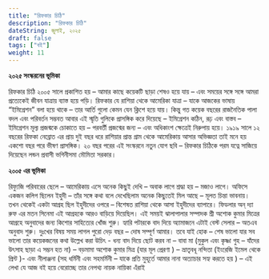 ```yaml
---
title: "রিফকার চিঠি"
description: "রিফকার চিঠি"
dateString: জুলাই, ২০২৫
draft: false
tags: ["বই"]
weight: 11
---
```


<!-- <pre> -->

**২০২৫ সংস্করনের ভূমিকা**

রিফকার চিঠি ২০০৫ সালে প্রকাশিত হয় – আমার কাছে কয়েকটি ছাড়া শেষও হয়ে যায় – এবং সময়ের সঙ্গে সঙ্গে আমরা প্রত্যেকেই জীবন যাত্রায় ব্যাস্ত হয়ে পড়ি। রিফকার যে রাশিয়া থেকে আমেরিকা যাত্রা – যাকে আজকের ভাষায় “ইমিগ্রেশন” বলা হয়ে থাকে – তার আর্তি গুলো কেমন যেন ক্লিশে হয়ে যায়।
কিন্তু গত কয়েক বছরের রাজনৈতিক পালা বদল এবং পরিবর্তন সম্ভবত আবার এই স্মৃতি গুলিকে প্রাসঙ্গিক করে দিয়েছে –
ইমিগ্রেশন কঠিন, রূঢ় এবং বাস্তব – ইমিগ্রেশন মূল্য প্রজন্মকে চোকাতে হয় – পরবর্তী প্রজন্মের জন্য – এবং অধিকাংশ ক্ষেত্রেই নিরুপায় হয়ে।
১৯১৯ সালে ১২ বছরের রিফকা নেব্রোত এর প্রায় দুই বছর ধরে রাশিয়ার প্রান্ত গ্রাম থেকে আমেরিকায় আসার অভিজ্ঞতা তাই মনে হয় একশো বছর পরে ভীষণ প্রাসঙ্গিক।
২০ বছর পরের এই সংস্করনে নতুন যোগ ছবি – রিফকার চিঠিকে পরম যত্নে সাজিয়ে দিয়েছেন লন্ডন প্রবাসী ভগিনীসমা মৌমিতা সরকার।

**২০০৫ এর ভূমিকা**

রিফ্যুজি পরিবারের ছেলে – আমেরিকায় এসে অনেক কিছুই দেখি – অবাক লাগে শ্রদ্ধা হয় – মজাও লাগে। অফিসে একজন কলিগ ছিলেন ইহুদী – তাঁর সঙ্গে কথা বলে দেখেছিলাম অনেক কিছুতেই মিল আছে – মূলত চিন্তা ভাবনায়। তখন থেকেই একটা আগ্রহ ছিল ইহুদীদের ওপরে – বিশেষত রাশিয়া থেকে আসা ইহুদীদের ব্যাপারে। ফিডলার অন্ দ্যা রুফ এর মতন সিনেমা এই আগ্রহকে আরও বাড়িয়ে দিয়েছিল।
এই সময়ই ঝালাপালার সম্পাদক শ্রী অশোক কুমার মিত্রের আগ্রহে অনুবাদের জন্য কিশোর সাহিত্যের খোঁজ শুরু। হ্যারি পটারকে বাদ দিয়ে অ্যামাজনে এটাই বেস্ট সেলার – অতএব অনুবাদ শুরু। দুঃখের বিষয় সময় লাগল পুরো দেড় বছর – দোষ সম্পূর্ণ আমার।
তবে যাই হোক – শেষ ভালো যার সব ভালো তার
কয়েকজনের কথা উল্লেখ করা উচিৎ - ধন্য বাদ দিয়ে ছোট করব না – বাবা মা (মুকুল এবং কৃষ্ণা গুহ – যাঁদের উৎসাহ ছাড়া এ সম্ভন হত না) – বড়মামা অশোক কুমার মিত্র (যার মূল প্রেরণা ) – ভ্রাতৃবধূ নন্দিতা (ইংরেজি ইমেল থেকে প্রিন্ট )- এবং নীলাঞ্জনা (সহ ধর্মিনী এবং সহমর্মিনী – যাকে প্রতি মুহূর্তে আমার নানা অত্যাচার সহ্য করতে হয় ) – এই লেখা যে আজ বই হয়ে বেরোচ্ছে তার নেপথ্য নায়ক নায়িকা এঁরাই

<!-- <pre> -->
